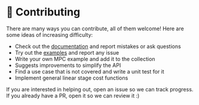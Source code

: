 # 👷 Contributing

There are many ways you can contribute, all of them welcome! Here are some ideas of increasing difficulty:

- Check out the [documentation](https://tasts-robots.org/doc/ltv-mpc/) and report mistakes or ask questions
- Try out the [examples](examples) and report any issue
- Write your own MPC example and add it to the collection
- Suggests improvements to simplify the API
- Find a use case that is not covered and write a unit test for it
- Implement general linear stage cost functions

If you are interested in helping out, open an issue so we can track progress. If you already have a PR, open it so we can review it :)
